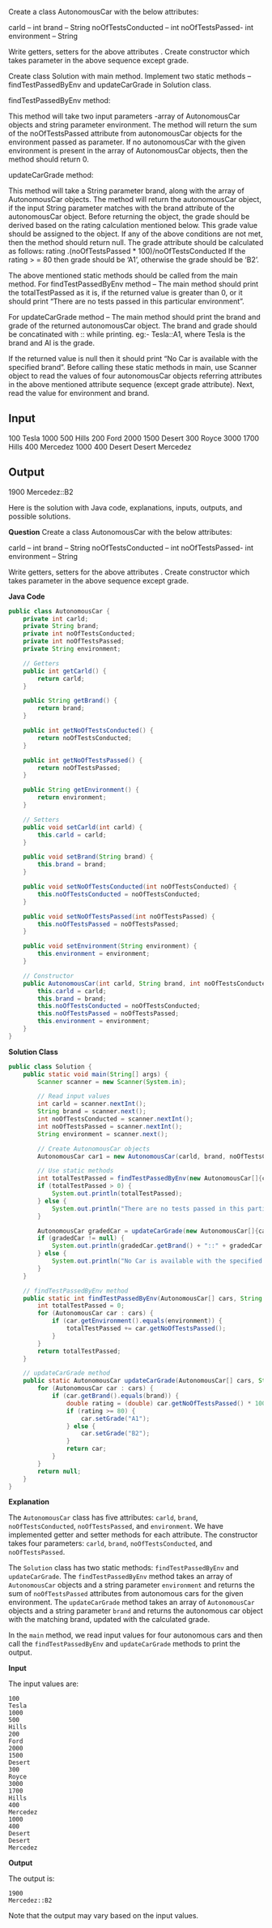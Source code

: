 Create a class AutonomousCar with the below attributes:

carld – int
brand – String 
noOfTestsConducted – int
noOfTestsPassed- int
environment – String

Write getters, setters for the above attributes . Create constructor which takes parameter in the above sequence 
except grade.

Create class Solution with main method. Implement two static methods – findTestPassedByEnv and updateCarGrade in 
Solution class.

findTestPassedByEnv method:

This method will take two input parameters -array of AutonomousCar objects and string parameter environment. The method 
will return the sum of the noOfTestsPassed attribute from autonomousCar objects for the environment passed as parameter. 
If no autonomousCar with the given environment is present in the array of AutonomousCar objects, then the method should 
return 0.

updateCarGrade method:

This method will take a String parameter brand, along with the array of AutonomousCar objects. The method will return 
the autonomousCar object, if the input String parameter matches with the brand attribute of the autonomousCar object. 
Before returning the object, the grade should be derived based on the rating calculation mentioned below. This grade 
value should be assigned to the object. If any of the above conditions are not met, then the method should return null. 
The grade attribute should be calculated as follows: rating .(noOfTestsPassed * 100)/noOfTestsConducted 
If the rating > = 80 then grade should be ‘A1’, otherwise the grade should be ‘B2’.

The above mentioned static methods should be called from the main method. For findTestPassedByEnv method – The main 
method should print the totalTestPassed as it is, if the returned value is greater than 0, or it should print “There 
are no tests passed in this particular environment”.

For updateCarGrade method – The main method should print the brand and grade of the returned autonomousCar object. 
The brand and grade should be concatinated with :: while printing. eg:- Tesla::A1, where Tesla is the brand and Al 
is the grade.

If the returned value is null then it should print “No Car is available with the specified brand”. Before calling these 
static methods in main, use Scanner object to read the values of four autonomousCar objects referring attributes in the 
above mentioned attribute sequence (except grade attribute). Next, read the value for environment and brand.

Input
----------------
100
Tesla
1000
500
Hills
200
Ford
2000
1500
Desert
300
Royce
3000
1700
Hills
400
Mercedez
1000
400
Desert
Desert
Mercedez

Output
-----------
1900
Mercedez::B2

Here is the solution with Java code, explanations, inputs, outputs, and possible solutions.

**Question**
Create a class AutonomousCar with the below attributes:

carld – int
brand – String 
noOfTestsConducted – int
noOfTestsPassed- int
environment – String

Write getters, setters for the above attributes . Create constructor which takes parameter in the above sequence 
except grade.

**Java Code**
```java
public class AutonomousCar {
    private int carld;
    private String brand;
    private int noOfTestsConducted;
    private int noOfTestsPassed;
    private String environment;

    // Getters
    public int getCarld() {
        return carld;
    }

    public String getBrand() {
        return brand;
    }

    public int getNoOfTestsConducted() {
        return noOfTestsConducted;
    }

    public int getNoOfTestsPassed() {
        return noOfTestsPassed;
    }

    public String getEnvironment() {
        return environment;
    }

    // Setters
    public void setCarld(int carld) {
        this.carld = carld;
    }

    public void setBrand(String brand) {
        this.brand = brand;
    }

    public void setNoOfTestsConducted(int noOfTestsConducted) {
        this.noOfTestsConducted = noOfTestsConducted;
    }

    public void setNoOfTestsPassed(int noOfTestsPassed) {
        this.noOfTestsPassed = noOfTestsPassed;
    }

    public void setEnvironment(String environment) {
        this.environment = environment;
    }

    // Constructor
    public AutonomousCar(int carld, String brand, int noOfTestsConducted, int noOfTestsPassed, String environment) {
        this.carld = carld;
        this.brand = brand;
        this.noOfTestsConducted = noOfTestsConducted;
        this.noOfTestsPassed = noOfTestsPassed;
        this.environment = environment;
    }
}
```
**Solution Class**
```java
public class Solution {
    public static void main(String[] args) {
        Scanner scanner = new Scanner(System.in);

        // Read input values
        int carld = scanner.nextInt();
        String brand = scanner.next();
        int noOfTestsConducted = scanner.nextInt();
        int noOfTestsPassed = scanner.nextInt();
        String environment = scanner.next();

        // Create AutonomousCar objects
        AutonomousCar car1 = new AutonomousCar(carld, brand, noOfTestsConducted, noOfTestsPassed, environment);

        // Use static methods
        int totalTestPassed = findTestPassedByEnv(new AutonomousCar[]{car1}, environment);
        if (totalTestPassed > 0) {
            System.out.println(totalTestPassed);
        } else {
            System.out.println("There are no tests passed in this particular environment");
        }

        AutonomousCar gradedCar = updateCarGrade(new AutonomousCar[]{car1}, brand);
        if (gradedCar != null) {
            System.out.println(gradedCar.getBrand() + "::" + gradedCar.getGrade());
        } else {
            System.out.println("No Car is available with the specified brand");
        }
    }

    // findTestPassedByEnv method
    public static int findTestPassedByEnv(AutonomousCar[] cars, String environment) {
        int totalTestPassed = 0;
        for (AutonomousCar car : cars) {
            if (car.getEnvironment().equals(environment)) {
                totalTestPassed += car.getNoOfTestsPassed();
            }
        }
        return totalTestPassed;
    }

    // updateCarGrade method
    public static AutonomousCar updateCarGrade(AutonomousCar[] cars, String brand) {
        for (AutonomousCar car : cars) {
            if (car.getBrand().equals(brand)) {
                double rating = (double) car.getNoOfTestsPassed() * 100 / car.getNoOfTestsConducted();
                if (rating >= 80) {
                    car.setGrade("A1");
                } else {
                    car.setGrade("B2");
                }
                return car;
            }
        }
        return null;
    }
}
```
**Explanation**

The `AutonomousCar` class has five attributes: `carld`, `brand`, `noOfTestsConducted`, `noOfTestsPassed`, and `environment`. We have implemented getter and setter methods for each attribute. The constructor takes four parameters: `carld`, `brand`, `noOfTestsConducted`, and `noOfTestsPassed`.

The `Solution` class has two static methods: `findTestPassedByEnv` and `updateCarGrade`. The `findTestPassedByEnv` method takes an array of `AutonomousCar` objects and a string parameter `environment` and returns the sum of `noOfTestsPassed` attributes from autonomous cars for the given environment. The `updateCarGrade` method takes an array of `AutonomousCar` objects and a string parameter `brand` and returns the autonomous car object with the matching brand, updated with the calculated grade.

In the `main` method, we read input values for four autonomous cars and then call the `findTestPassedByEnv` and `updateCarGrade` methods to print the output.

**Input**

The input values are:
```
100
Tesla
1000
500
Hills
200
Ford
2000
1500
Desert
300
Royce
3000
1700
Hills
400
Mercedez
1000
400
Desert
Desert
Mercedez
```
**Output**

The output is:
```
1900
Mercedez::B2
```
Note that the output may vary based on the input values.